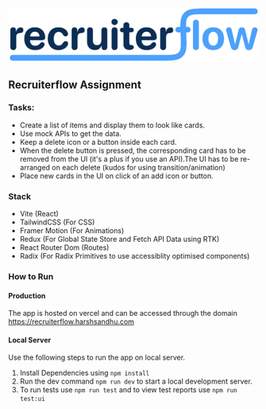 # ![Recruiterflow](./public/images/recruiterflow.png)

## Recruiterflow Assignment

### Tasks:

- Create a list of items and display them to look like cards.
- Use mock APIs to get the data.
- Keep a delete icon or a button inside each card.
- When the delete button is pressed, the corresponding card has to be removed from the UI (it's a plus if you use an API).The UI has to be re-arranged on each delete (kudos for using transition/animation)
- Place new cards in the UI on click of an add icon or button.

### Stack

- Vite (React)
- TailwindCSS (For CSS)
- Framer Motion (For Animations)
- Redux (For Global State Store and Fetch API Data using RTK)
- React Router Dom (Routes)
- Radix (For Radix Primitives to use accessiblity optimised components)

### How to Run

#### Production

The app is hosted on vercel and can be accessed through the domain <https://recruiterflow.harshsandhu.com>

#### Local Server

Use the following steps to run the app on local server.

1. Install Dependencies using `npm install`
2. Run the dev command `npm run dev` to start a local development server.
3. To run tests use `npm run test` and to view test reports use `npm run test:ui`
